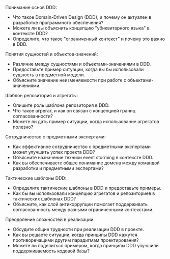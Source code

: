 Понимание основ DDD:
- Что такое Domain-Driven Design (DDD), и почему он актуален в разработке программного обеспечения?
- Можете ли вы объяснить концепцию "убиквитарного языка" в контексте DDD?
- Определите, что такое "ограниченный контекст" и почему это важно в DDD.

Понятия сущностей и объектов-значений:
- Различие между сущностями и объектами-значениями в DDD.
- Предоставьте пример ситуации, когда вы бы использовали сущность в предметной модели.
- Объясните значение неизменяемости при работе с объектами-значениями.

Шаблон репозитория и агрегаты:
- Опишите роль шаблона репозитория в DDD.
- Что такое агрегат, и как он связан с концепцией границ согласованности?
- Можете ли дать пример ситуации, когда использование агрегатов полезно?

Сотрудничество с предметными экспертами:
- Как эффективное сотрудничество с предметными экспертами может улучшить успех проекта DDD?
- Объясните назначение техники event storming в контексте DDD.
- Как вы обеспечиваете общее понимание домена между командой разработки и предметными экспертами?

Тактические шаблоны DDD:
- Определите тактические шаблоны в DDD и предоставьте примеры.
- Как бы вы использовали концепцию агрегатов и репозиториев в тактических шаблонах DDD?
- Объясните, как слой антикоррупции помогает поддерживать согласованность между разными ограниченными контекстами.

Преодоление сложностей в реализации:
- Обсудите общие трудности при реализации DDD в проекте.
- Как вы решаете ситуации, когда принципы DDD кажутся противоречащими другим парадигмам проектирования?
- Можете ли поделиться примером, когда принципы DDD улучшили поддерживаемость кодовой базы?